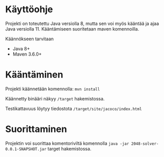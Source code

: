 # Käyttöohje

Projekti on toteutettu Java versiolla 8, mutta sen voi myös kääntää ja ajaa Java versiolla 11. Kääntämiseen suoritetaan 
maven komennoilla. 

Käännökseen tarvitaan
- Java 8+
- Maven 3.6.0+

# Kääntäminen
Projekti käännetään komennolla:
`mvn install`

Käännetty binääri näkyy `/target` hakemistossa. 

Testikattavuus löytyy tiedostota `/target/site/jacoco/index.html`

 
# Suorittaminen 
Projektin voi suorittaa komentoriviltä komennolla
`java -jar 2048-solver-0.0.1-SNAPSHOT.jar` target hakemistossa.

